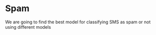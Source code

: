 # Spam
We are going to find the best model for classifying SMS as spam or not using different models
